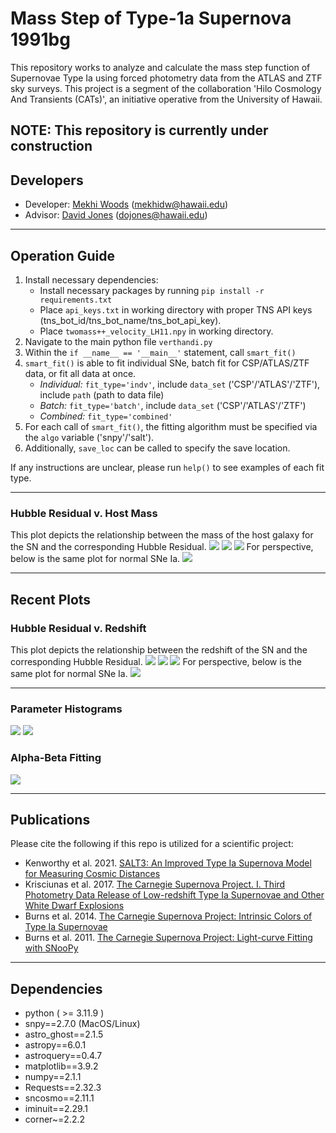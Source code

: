 # Mass Step of Type-1a Supernova 1991bg
This repository works to analyze and calculate the mass step function of Supernovae Type Ia using forced photometry 
data from the ATLAS and ZTF sky surveys. This project is a segment of the collaboration 
'Hilo Cosmology And Transients (CATs)', an initiative operative from the University of Hawaii.  

__NOTE: This repository is currently under construction__
--------------------------
## Developers
* Developer: [Mekhi Woods](https://tinyurl.com/astrokhi) (mekhidw@hawaii.edu)
* Advisor: [David Jones](https://github.com/djones1040) (dojones@hawaii.edu)

--------------------------
## Operation Guide
1. Install necessary dependencies:
   * Install necessary packages by running `pip install -r requirements.txt`
   * Place `api_keys.txt` in working directory with proper TNS API keys (tns_bot_id/tns_bot_name/tns_bot_api_key). 
   * Place `twomass++_velocity_LH11.npy` in working directory. 
2. Navigate to the main python file `verthandi.py`
3. Within the `if __name__ == '__main__'` statement, call `smart_fit()`
4. `smart_fit()` is able to fit individual SNe, batch fit for CSP/ATLAS/ZTF data, or fit all data at once.
   * _Individual:_ `fit_type='indv'`, include `data_set` ('CSP'/'ATLAS'/'ZTF'), include `path` (path to data file)    
   * _Batch:_ `fit_type='batch'`, include `data_set` ('CSP'/'ATLAS'/'ZTF')
   * _Combined:_ `fit_type='combined'` 
5. For each call of `smart_fit()`, the fitting algorithm must be specified via the `algo` variable ('snpy'/'salt').
6. Additionally, `save_loc` can be called to specify the save location. 

If any instructions are unclear, please run `help()` to see examples of each fit type.

[//]: # ([TwoMass download here]&#40;https://www.dropbox.com/scl/fi/7hzwmr4xn3pd8pwaqh67i/twomass-_velocity_LH11.npy?rlkey=r2cvszip56wc6js8ebioaynj5&dl=0&#41;. )

--------------------------
### Hubble Residual v. Host Mass
This plot depicts the relationship between the mass of the host galaxy for the SN and the corresponding Hubble Residual. 
![](saved/readme_plots/merged_resid_v_mass.png "")
![](saved/readme_plots/csp-atlas-ztf_snpy_resid_v_mass.png "")
![](saved/readme_plots/csp-atlas-ztf_salt_resid_v_mass.png "")
For perspective, below is the same plot for normal SNe Ia.
![](saved/readme_plots/normIa_resid_v_mass.png "")

--------------------------
## Recent Plots
### Hubble Residual v. Redshift
This plot depicts the relationship between the redshift of the SN and the corresponding Hubble Residual.
![](saved/readme_plots/merged_resid_v_z.png "")
![](saved/readme_plots/csp-atlas-ztf_snpy_resid_v_z.png "")
![](saved/readme_plots/csp-atlas-ztf_salt_resid_v_z.png "")
For perspective, below is the same plot for normal SNe Ia.
![](saved/readme_plots/normIa_resid_v_z.png "")

--------------------------
### Parameter Histograms
![](saved/readme_plots/snpy_params_hicat_v_dr3.png "")
![](saved/readme_plots/salt_params_hicat_v_panthplus.png "")

### Alpha-Beta Fitting
![](saved/readme_plots/alpha_beta_overlap.png "") 


[//]: # (![]&#40;saved/readme_plots/allparam_cornerPlot.png ""&#41;)

[//]: # (Corner Plot of SNooPy Parameters)

[//]: # (![]&#40;saved/readme_plots/snpy_cornerPlot.png ""&#41;)

[//]: # ()
[//]: # (Corner Plot of SALT3 Parameters)

[//]: # (![]&#40;saved/readme_plots/salt_cornerPlot.png ""&#41;)

--------------------------
## Publications
Please cite the following if this repo is utilized for a scientific project:
* Kenworthy et al. 2021. [SALT3: An Improved Type Ia Supernova Model for Measuring Cosmic Distances](https://ui.adsabs.harvard.edu/abs/2021ApJ...923..265K/abstract)
* Krisciunas et al. 2017. [The Carnegie Supernova Project. I. Third Photometry Data Release of Low-redshift Type Ia 
Supernovae and Other White Dwarf Explosions](https://ui.adsabs.harvard.edu/abs/2017AJ....154..211K/abstract)
* Burns et al. 2014. [The Carnegie Supernova Project: Intrinsic Colors of Type Ia Supernovae](https://ui.adsabs.harvard.edu/abs/2014ApJ...789...32B/abstract)
* Burns et al. 2011. [The Carnegie Supernova Project: Light-curve Fitting with SNooPy](https://ui.adsabs.harvard.edu/abs/2011AJ....141...19B/abstract)

--------------------------
## Dependencies
* python ( >= 3.11.9 )
* snpy==2.7.0 (MacOS/Linux)
* astro_ghost==2.1.5 
* astropy==6.0.1 
* astroquery==0.4.7 
* matplotlib==3.9.2 
* numpy==2.1.1 
* Requests==2.32.3 
* sncosmo==2.11.1
* iminuit==2.29.1
* corner~=2.2.2